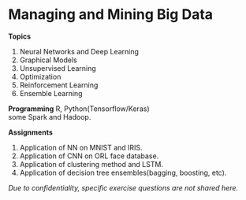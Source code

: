 Managing and Mining Big Data
===
**Topics**  
1. Neural Networks and Deep Learning  
2. Graphical Models  
3. Unsupervised Learning  
4. Optimization  
5. Reinforcement Learning  
6. Ensemble Learning  

**Programming**
R, Python(Tensorflow/Keras)  
some Spark and Hadoop.

**Assignments**
1. Application of NN on MNIST and IRIS.
2. Application of CNN on ORL face database.
3. Application of clustering method and LSTM.
4. Application of decision tree ensembles(bagging, boosting, etc).  

*Due to confidentiality, specific exercise questions are not shared here.*

